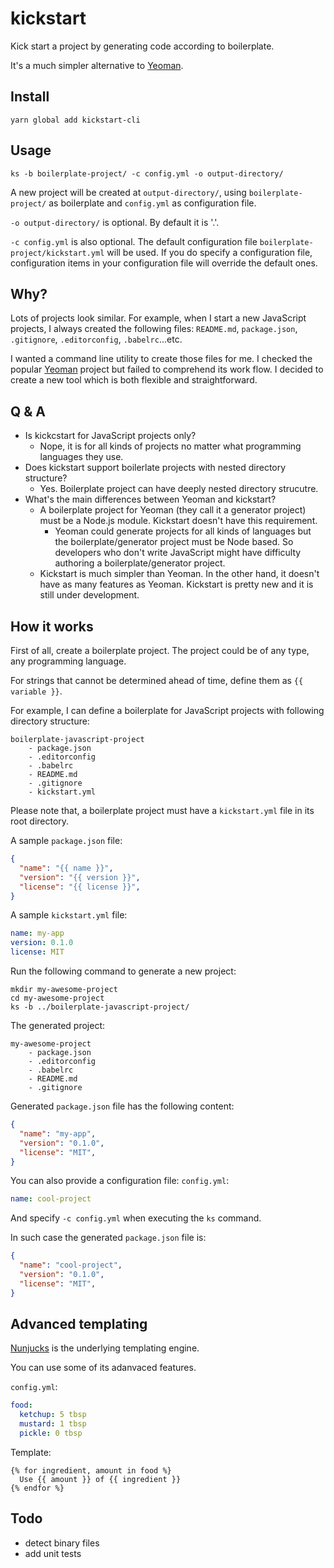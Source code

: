 # kickstart

Kick start a project by generating code according to boilerplate.

It's a much simpler alternative to [Yeoman](http://yeoman.io/).


## Install

```
yarn global add kickstart-cli
```


## Usage

```
ks -b boilerplate-project/ -c config.yml -o output-directory/
```

A new project will be created at `output-directory/`, using `boilerplate-project/` as boilerplate and `config.yml` as configuration file.

`-o output-directory/` is optional. By default it is '.'.

`-c config.yml` is also optional. The default configuration file `boilerplate-project/kickstart.yml` will be used. If you do specify a configuration file, configuration items in your configuration file will override the default ones.


## Why?

Lots of projects look similar. For example, when I start a new JavaScript projects, I always created the following files: `README.md`, `package.json`, `.gitignore`, `.editorconfig`, `.babelrc`...etc.

I wanted a command line utility to create those files for me. I checked the popular [Yeoman](http://yeoman.io/) project but failed to comprehend its work flow. I decided to create a new tool which is both flexible and straightforward.


## Q & A

- Is kickcstart for JavaScript projects only?
    - Nope, it is for all kinds of projects no matter what programming languages they use.
- Does kickstart support boilerlate projects with nested directory structure?
    - Yes. Boilerplate project can have deeply nested directory strucutre.
- What's the main differences between Yeoman and kickstart?
    - A boilerplate project for Yeoman (they call it a generator project) must be a Node.js module. Kickstart doesn't have this requirement.
        - Yeoman could generate projects for all kinds of languages but the boilerplate/generator project must be Node based. So developers who don't write JavaScript might have difficulty authoring a boilerplate/generator project.
    - Kickstart is much simpler than Yeoman. In the other hand, it doesn't have as many features as Yeoman. Kickstart is pretty new and it is still under development.


## How it works

First of all, create a boilerplate project. The project could be of any type, any programming language.

For strings that cannot be determined ahead of time, define them as `{{ variable }}`.

For example, I can define a boilerplate for JavaScript projects with following directory structure:

```
boilerplate-javascript-project
    - package.json
    - .editorconfig
    - .babelrc
    - README.md
    - .gitignore
    - kickstart.yml
```

Please note that, a boilerplate project must have a `kickstart.yml` file in its root directory.

A sample `package.json` file:

```json
{
  "name": "{{ name }}",
  "version": "{{ version }}",
  "license": "{{ license }}",
}
```

A sample `kickstart.yml` file:

```yml
name: my-app
version: 0.1.0
license: MIT
```

Run the following command to generate a new project:

```
mkdir my-awesome-project
cd my-awesome-project
ks -b ../boilerplate-javascript-project/
```

The generated project:

```
my-awesome-project
    - package.json
    - .editorconfig
    - .babelrc
    - README.md
    - .gitignore
```

Generated `package.json` file has the following content:

```json
{
  "name": "my-app",
  "version": "0.1.0",
  "license": "MIT",
}
```

You can also provide a configuration file: `config.yml`:

```yml
name: cool-project
```

And specify `-c config.yml` when executing the `ks` command.

In such case the generated `package.json` file is:

```json
{
  "name": "cool-project",
  "version": "0.1.0",
  "license": "MIT",
}
```


## Advanced templating

[Nunjucks](https://github.com/mozilla/nunjucks) is the underlying templating engine.

You can use some of its adanvaced features.

`config.yml`:

```yml
food:
  ketchup: 5 tbsp
  mustard: 1 tbsp
  pickle: 0 tbsp
```

Template:

```
{% for ingredient, amount in food %}
  Use {{ amount }} of {{ ingredient }}
{% endfor %}
```


## Todo

- detect binary files
- add unit tests
